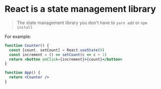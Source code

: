# React is a state management library

> The state management library you don't have to `yarn add` or `npm install`

For example:

```jsx
function Counter() {
  const [count, setCount] = React.useState(0)
  const increment = () => setCount(c => c + 1)
  return <button onClick={increment}>{count}</button>
}

function App() {
  return <Counter />
}
```

